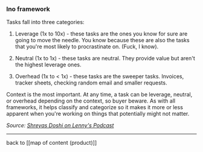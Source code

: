 ### lno framework

Tasks fall into three categories:

1. Leverage (1x to 10x) - these tasks are the ones you know for sure are going to move the needle. You know because these are also the tasks that you're most likely to procrastinate on. (Fuck, I know).
 
2. Neutral (1x to 1x) - these tasks are neutral. They provide value but aren't the highest leverage ones.

3. Overhead (1x to < 1x) - these tasks are the sweeper tasks. Invoices, tracker sheets, checking random email and smaller requests.

Context is the most important. At any time, a task can be leverage, neutral, or overhead depending on the context, so buyer beware. As with all frameworks, it helps classify and categorize so it makes it more or less apparent when you're working on things that potentially might not matter.

*Source: [Shreyas Doshi on Lenny's Podcast](https://open.spotify.com/episode/46ESEeVyHHA6sWE0AdfzTs?si=8a6cc8cc2f6747d4)*

---

back to [[map of content (product)]]